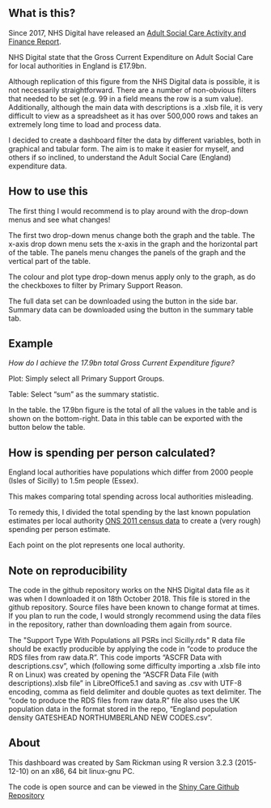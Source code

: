 ## What is this?

Since 2017, NHS Digital have released an [Adult Social Care Activity and Finance Report]("https://digital.nhs.uk/data-and-information/publications/statistical/adult-social-care-activity-and-finance-report/2017-18").

NHS Digital state that the Gross Current Expenditure on Adult Social Care for local authorities in England is £17.9bn. 

Although replication of this figure from the NHS Digital data is possible, it is not necessarily straightforward. There are a number of non-obvious filters that needed to be set (e.g. 99 in a field means the row is a sum value). Additionally, although the main data with descriptions is a .xlsb file, it is very difficult to view as a spreadsheet as it has over 500,000 rows and takes an extremely long time to load and process data.

I decided to create a dashboard filter the data by different variables, both in graphical and tabular form. The aim is to make it easier for myself, and others if so inclined, to understand the Adult Social Care (England) expenditure data. 

## How to use this

The first thing I would recommend is to play around with the drop-down menus and see what changes!

The first two drop-down menus change both the graph and the table. The x-axis drop down menu sets the x-axis in the graph and the horizontal part of the table. The panels menu changes the panels of the graph and the vertical part of the table.

The colour and plot type drop-down menus apply only to the graph, as do the checkboxes to filter by Primary Support Reason.

The full data set can be downloaded using the button in the side bar. Summary data can be downloaded using the button in the summary table tab.

## Example

*How do I achieve the 17.9bn total Gross Current Expenditure figure?*

Plot: Simply select all Primary Support Groups. 

Table: Select “sum” as the summary statistic. 

In the table. the 17.9bn figure is the total of all the values in the table and is shown on the bottom-right. Data in this table can be exported with the button below the table.

## How is spending per person calculated?

England local authorities have populations which differ from 2000 people (Isles of Sicilly) to 1.5m people (Essex).

This makes comparing total spending across local authorities misleading.

To remedy this, I divided the total spending by the last known population estimates per local authority [ONS 2011 census data](
https://www.ons.gov.uk/file?uri=/peoplepopulationandcommunity/populationandmigration/populationestimates/datasets/2011censuspopulationestimatesbyfiveyearagebandsandhouseholdestimatesforlocalauthoritiesintheunitedkingdom/r12ukrttablep04ukv2_tcm77-304141.xls) to create a (very rough) spending per person estimate.

Each point on the plot represents one local authority.

## Note on reproducibility 

The code in the github repository works on the NHS Digital data file as it was when I downloaded it on 18th October 2018. This file is stored in the github repository. Source files have been known to change format at times. If you plan to run the code, I would strongly recommend using the data files in the repository, rather than downloading them again from source.

The "Support Type With Populations all PSRs incl Sicilly.rds" R data file should be exactly producible by applying the code in “code to produce the RDS files from raw data.R”. This code imports “ASCFR Data with descriptions.csv”, which (following some difficulty importing a .xlsb file into R on Linux)  was created by opening the “ASCFR Data File (with descriptions).xlsb file” in LibreOffice5.1 and saving as .csv with UTF-8 encoding, comma as field delimiter and double quotes as text delimiter. The “code to produce the RDS files from raw data.R” file also uses the UK population data in the format stored in the repo, “England population density GATESHEAD NORTHUMBERLAND NEW CODES.csv”.

## About

This dashboard was created by Sam Rickman using R version 3.2.3 (2015-12-10) on an x86, 64 bit linux-gnu PC. 

The code is open source and can be viewed in the [Shiny Care Github Repository](https://github.com/samrickman/shinyCare)

